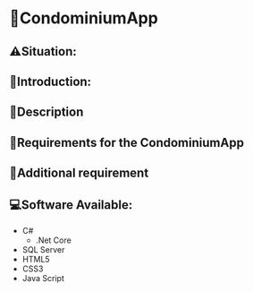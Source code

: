 # 🌆CondominiumApp

## ⚠️Situation:

## 💬Introduction:

## 📑Description

## 📝Requirements for the CondominiumApp

## 🚨Additional requirement

## 💻Software Available:
- C#
  - .Net Core
- SQL Server
- HTML5
- CSS3
- Java Script
